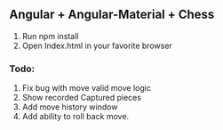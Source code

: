 ## Angular + Angular-Material + Chess
1. Run npm install
2. Open Index.html in your favorite browser

### Todo: 
1. Fix bug with move valid move logic
2. Show recorded Captured pieces
3. Add move history window
4. Add ability to roll back move. 